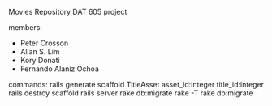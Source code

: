 Movies Repository 
DAT 605 project

members:
* Peter Crosson
* Allan S. Lim
* Kory Donati
* Fernando Alaniz Ochoa

commands:
rails generate scaffold TitleAsset asset_id:integer title_id:integer 
rails destroy scaffold <scaffoldname>
rails server
rake db:migrate
rake -T
rake db:migrate
